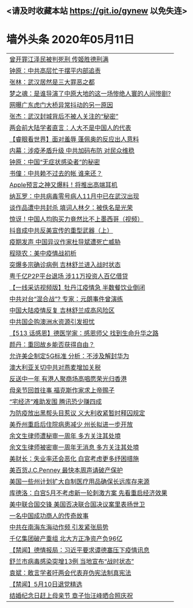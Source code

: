 ## <请及时收藏本站 https://git.io/gynew 以免失连> </a>
# 墙外头条 2020年05月11日</a>


<table>

<tr><td colspan="2" align="left"><a href="https://img.xdraf.store/?name=c1169128&key=ygwgqhhegmyfhual&from=gy">曾开罪江泽民被判死刑 传姬胜德刑满</a></td></tr>
<tr><td colspan="2" align="left"><a href="https://img.xdraf.store/?name=c1169143&key=ygwgqhhegmyfhual&from=gy">钟原：中共高层忙于摆平内部追责</a></td></tr>
<tr><td colspan="2" align="left"><a href="https://img.xdraf.store/?name=c1169130&key=ygwgqhhegmyfhual&from=gy">张林：武汉居然是三大罪恶之都</a></td></tr>
<tr><td colspan="2" align="left"><a href="https://img.xdraf.store/?name=c1169132&key=ygwgqhhegmyfhual&from=gy">梦之魂：是谁导演了中原大地的这一场惨绝人寰的人间惨剧?</a></td></tr>
<tr><td colspan="2" align="left"><a href="https://img.xdraf.store/?name=c1169135&key=ygwgqhhegmyfhual&from=gy">网曝广东虎门大桥异常抖动的另一原因</a></td></tr>
<tr><td colspan="2" align="left"><a href="https://img.xdraf.store/?name=c1169137&key=ygwgqhhegmyfhual&from=gy">张杰：武汉封城背后不被人关注的“秘密”</a></td></tr>
<tr><td colspan="2" align="left"><a href="https://img.xdraf.store/?name=c1169114&key=ygwgqhhegmyfhual&from=gy">两会前大陆学者直言：人大不是中国人的代表</a></td></tr>
<tr><td colspan="2" align="left"><a href="https://img.xdraf.store/?name=c1169139&key=ygwgqhhegmyfhual&from=gy">【睿眼看世界】面对羞辱 蓬佩奥的反应出人意料</a></td></tr>
<tr><td colspan="2" align="left"><a href="https://img.xdraf.store/?name=c1169125&key=ygwgqhhegmyfhual&from=gy">内幕：涉疫矛盾升级 中共加码布防 对民众维稳</a></td></tr>
<tr><td colspan="2" align="left"><a href="https://img.xdraf.store/?name=c1169116&key=ygwgqhhegmyfhual&from=gy">钟原：中国“无症状感染者”的秘密</a></td></tr>
<tr><td colspan="2" align="left"><a href="https://img.xdraf.store/?name=c1169133&key=ygwgqhhegmyfhual&from=gy">书僮：中共赖不过去的帐 谁来还？</a></td></tr>
<tr><td colspan="2" align="left"><a href="https://img.xdraf.store/?name=c1169122&key=ygwgqhhegmyfhual&from=gy">Apple预言之神又爆料！将推出高端耳机</a></td></tr>
<tr><td colspan="2" align="left"><a href="https://img.xdraf.store/?name=c1169117&key=ygwgqhhegmyfhual&from=gy">纳瓦罗：中共病毒零号病人11月中已在武汉出现</a></td></tr>
<tr><td colspan="2" align="left"><a href="https://img.xdraf.store/?name=c1169136&key=ygwgqhhegmyfhual&from=gy">谈作品遭中共封杀 填词人林夕：被佚名是光荣</a></td></tr>
<tr><td colspan="2" align="left"><a href="https://img.xdraf.store/?name=c1169138&key=ygwgqhhegmyfhual&from=gy">惊讶！中国人均购买力竟然比不上墨西哥（视频）</a></td></tr>
<tr><td colspan="2" align="left"><a href="https://img.xdraf.store/?name=c1169141&key=ygwgqhhegmyfhual&from=gy">抖音成中共反美宣传的重型武器（上）</a></td></tr>
<tr><td colspan="2" align="left"><a href="https://img.xdraf.store/?name=c1169113&key=ygwgqhhegmyfhual&from=gy">疫期发声 中国异议作家杜导斌遭死亡威胁</a></td></tr>
<tr><td colspan="2" align="left"><a href="https://img.xdraf.store/?name=c1169131&key=ygwgqhhegmyfhual&from=gy">程晓农：美中疫情战初析</a></td></tr>
<tr><td colspan="2" align="left"><a href="https://img.xdraf.store/?name=c1169126&key=ygwgqhhegmyfhual&from=gy">突爆多宗确诊病例 吉林舒兰进入战时状态</a></td></tr>
<tr><td colspan="2" align="left"><a href="https://img.xdraf.store/?name=c1169145&key=ygwgqhhegmyfhual&from=gy">粤千亿P2P平台退场 涉11万投资人百亿借贷</a></td></tr>
<tr><td colspan="2" align="left"><a href="https://img.xdraf.store/?name=c1169140&key=ygwgqhhegmyfhual&from=gy">【一线采访视频版】牡丹江疫情急 半数餐饮业倒闭</a></td></tr>
<tr><td colspan="2" align="left"><a href="https://img.xdraf.store/?name=c1169146&key=ygwgqhhegmyfhual&from=gy">中共对台“混合战”? 专家：元朗事件曾演练</a></td></tr>
<tr><td colspan="2" align="left"><a href="https://img.xdraf.store/?name=c1169148&key=ygwgqhhegmyfhual&from=gy">中国大陆疫情反复 吉林舒兰成高风险区</a></td></tr>
<tr><td colspan="2" align="left"><a href="https://img.xdraf.store/?name=c1169124&key=ygwgqhhegmyfhual&from=gy">中共国企购澳洲水资源引发担忧</a></td></tr>
<tr><td colspan="2" align="left"><a href="https://img.xdraf.store/?name=c1169142&key=ygwgqhhegmyfhual&from=gy">【513 话感恩】德医学家：感恩师父 找到生命升华之路</a></td></tr>
<tr><td colspan="2" align="left"><a href="https://img.xdraf.store/?name=c1169115&key=ygwgqhhegmyfhual&from=gy">颜丹：重回故乡能否获得自由？</a></td></tr>
<tr><td colspan="2" align="left"><a href="https://img.xdraf.store/?name=c1169123&key=ygwgqhhegmyfhual&from=gy">允许美企制定5G标准 分析：不涉及解封华为</a></td></tr>
<tr><td colspan="2" align="left"><a href="https://img.xdraf.store/?name=c1169109&key=ygwgqhhegmyfhual&from=gy">澳大利亚关切中共对燕麦增加关税</a></td></tr>
<tr><td colspan="2" align="left"><a href="https://img.xdraf.store/?name=c1169119&key=ygwgqhhegmyfhual&from=gy">反送中一年 有港人聚商场高唱愿荣光归香港</a></td></tr>
<tr><td colspan="2" align="left"><a href="https://img.xdraf.store/?name=c1169112&key=ygwgqhhegmyfhual&from=gy">母亲节回首往事  福克斯作家求上帝赐子</a></td></tr>
<tr><td colspan="2" align="left"><a href="https://img.xdraf.store/?name=c1169121&key=ygwgqhhegmyfhual&from=gy">“宅经济”难助发围 腾讯恐少赚四成</a></td></tr>
<tr><td colspan="2" align="left"><a href="https://img.xdraf.store/?name=c1169107&key=ygwgqhhegmyfhual&from=gy">为防疫放出黑帮头目惹议 义大利收紧暂时释囚规定</a></td></tr>
<tr><td colspan="2" align="left"><a href="https://img.xdraf.store/?name=c1169129&key=ygwgqhhegmyfhual&from=gy">美乔州重启后住院病患减少 州长拟进一步开放</a></td></tr>
<tr><td colspan="2" align="left"><a href="https://img.xdraf.store/?name=c1169147&key=ygwgqhhegmyfhual&from=gy">余文生律师遭秘审一周年 多方关注其处境</a></td></tr>
<tr><td colspan="2" align="left"><a href="https://img.xdraf.store/?name=c1169120&key=ygwgqhhegmyfhual&from=gy">余文生律师被密审一周年无消息 多方关注其处境</a></td></tr>
<tr><td colspan="2" align="left"><a href="https://img.xdraf.store/?name=c1169108&key=ygwgqhhegmyfhual&from=gy">美财长：失业率还会恶化 白宫考虑更多纾困措施</a></td></tr>
<tr><td colspan="2" align="left"><a href="https://img.xdraf.store/?name=c1169105&key=ygwgqhhegmyfhual&from=gy">美百货J.C.Penney 最快本周声请破产保护</a></td></tr>
<tr><td colspan="2" align="left"><a href="https://img.xdraf.store/?name=c1169118&key=ygwgqhhegmyfhual&from=gy">美国一些州计划扩大自制医疗用品确保长远库存来源</a></td></tr>
<tr><td colspan="2" align="left"><a href="https://img.xdraf.store/?name=c1169106&key=ygwgqhhegmyfhual&from=gy">库德洛：白宫5月不考虑新一轮刺激方案 先看重启经济效果</a></td></tr>
<tr><td colspan="2" align="left"><a href="https://img.xdraf.store/?name=c1169152&key=ygwgqhhegmyfhual&from=gy">美中联合国交锋 美国否决联合国决议案里表扬世卫</a></td></tr>
<tr><td colspan="2" align="left"><a href="https://img.xdraf.store/?name=c1168899&key=ygwgqhhegmyfhual&from=gy">一名中国成功商人的传奇故事</a></td></tr>
<tr><td colspan="2" align="left"><a href="https://img.xdraf.store/?name=c1169150&key=ygwgqhhegmyfhual&from=gy">中共在南海东海动作频 引发紧张局势</a></td></tr>
<tr><td colspan="2" align="left"><a href="https://img.xdraf.store/?name=c1169151&key=ygwgqhhegmyfhual&from=gy">千亿集团破产重组 北大方正净资产负96亿</a></td></tr>
<tr><td colspan="2" align="left"><a href="https://img.xdraf.store/?name=c1169156&key=ygwgqhhegmyfhual&from=gy">【禁闻】德情报局：习近平要求谭德塞压下疫情讯息</a></td></tr>
<tr><td colspan="2" align="left"><a href="https://img.xdraf.store/?name=c1169155&key=ygwgqhhegmyfhual&from=gy">舒兰市病毒感染突增13例 当地宣布“战时状态”</a></td></tr>
<tr><td colspan="2" align="left"><a href="https://img.xdraf.store/?name=c1169154&key=ygwgqhhegmyfhual&from=gy">袁斌：敢言学者吁两会代表弃伪宪法制真宪法</a></td></tr>
<tr><td colspan="2" align="left"><a href="https://img.xdraf.store/?name=c1169153&key=ygwgqhhegmyfhual&from=gy">【禁闻】5月10日退党精选</a></td></tr>
<tr><td colspan="2" align="left"><a href="https://img.xdraf.store/?name=c1169149&key=ygwgqhhegmyfhual&from=gy">结婚纪念日赶上母亲节 章子怡汪峰晒合照庆祝</a></td></tr>

</table>
